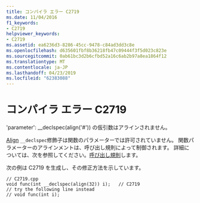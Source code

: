 ```yaml
---
title: コンパイラ エラー C2719
ms.date: 11/04/2016
f1_keywords:
- C2719
helpviewer_keywords:
- C2719
ms.assetid: ea6236d3-8286-45cc-9478-c84ad3dd3c8e
ms.openlocfilehash: d635601fbf8b36218fb47c09444f3f5d023c823e
ms.sourcegitcommit: 0ab61bc3d2b6cfbd52a16c6ab2b97a8ea1864f12
ms.translationtype: MT
ms.contentlocale: ja-JP
ms.lasthandoff: 04/23/2019
ms.locfileid: "62383088"
---
```

# <a name="compiler-error-c2719"></a>コンパイラ エラー C2719

'parameter': __declspec(align('#')) の仮引数はアラインされません。

[Align](../../cpp/align-cpp.md) `__declspec`修飾子は関数のパラメーターでは許可されていません。 関数パラメーターのアラインメントは、呼び出し規則によって制御されます。 詳細については、次を参照してください。[呼び出し規則](../../cpp/calling-conventions.md)します。

次の例は C2719 を生成し、その修正方法を示しています。

```
// C2719.cpp
void func(int __declspec(align(32)) i);   // C2719
// try the following line instead
// void func(int i);
```
